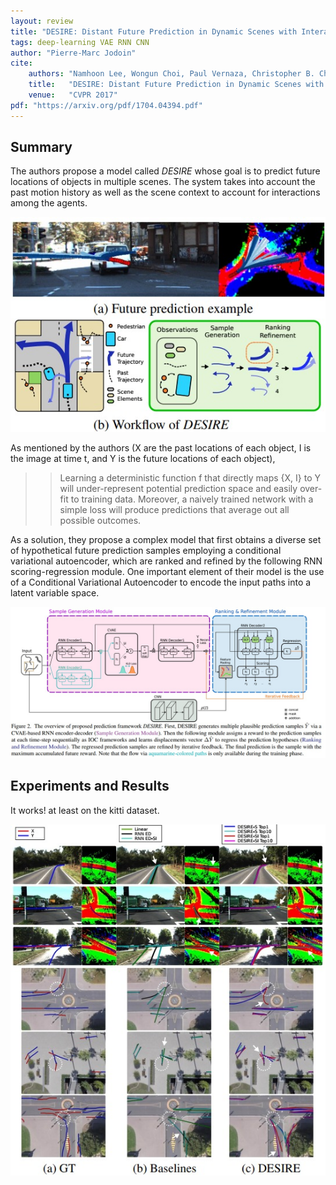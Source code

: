 ```yaml
---
layout: review
title: "DESIRE: Distant Future Prediction in Dynamic Scenes with Interacting Agents"
tags: deep-learning VAE RNN CNN
author: "Pierre-Marc Jodoin"
cite:
    authors: "Namhoon Lee, Wongun Choi, Paul Vernaza, Christopher B. Choy, Philip H. S. Torr, Manmohan Chandraker"
    title:   "DESIRE: Distant Future Prediction in Dynamic Scenes with Interacting Agents"
    venue:   "CVPR 2017"
pdf: "https://arxiv.org/pdf/1704.04394.pdf"
---
```


## Summary

The authors propose a model called *DESIRE* whose goal is to predict future locations of objects in multiple scenes.  The system takes into account the past motion history as well as the scene context to account for interactions among the agents.

![](/article/images/DESIRE/sc01.jpg)

As mentioned by the authors (X are the past locations of each object, I is the image at time t, and Y is the future locations of each object), 

> > Learning a deterministic function f that directly maps {X, I} to Y will under-represent potential prediction space and easily over-fit to training data. Moreover, a naively trained network with a simple loss will produce predictions that average out all possible outcomes.

As a solution, they propose a complex model that first obtains a diverse set of hypothetical future prediction samples employing a conditional variational autoencoder, which are ranked and refined by the following RNN scoring-regression module. One important element of their model is the use of a Conditional Variational Autoencoder to encode the input paths into a latent variable space.

![](/article/images/DESIRE/sc02.jpg)


## Experiments and Results

It works! at least on the kitti dataset.

![](/article/images/DESIRE/sc03.jpg)
